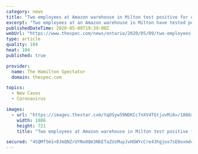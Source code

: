 ```yaml
---
category: news
title: "Two employees at Amazon warehouse in Milton test positive for coronavirus"
excerpt: "Two employees at an Amazon warehouse in Milton have tested positive for COVID-19, according to Halton Region Public Health. However, the public health agency so far isn’t declaring it a workplace outbreak."
publishedDateTime: 2020-05-09T19:39:00Z
webUrl: "https://www.thespec.com/news/ontario/2020/05/09/two-employees-at-amazon-warehouse-in-milton-test-positive-for-coronavirus.html"
type: article
quality: 104
heat: 104
published: true

provider:
  name: The Hamilton Spectator
  domain: thespec.com

topics:
  - New Cases
  - Coronavirus

images:
  - url: "https://images.thestar.com/tqOSyw59NDKCc7nXV4TGtjuvMi8=/1086x721/smart/filters:cb(1589048930489)/https://www.thespec.com/content/dam/thespec/news/ontario/2020/05/09/two-employees-at-amazon-warehouse-in-milton-test-positive-for-coronavirus/amazon.jpg"
    width: 1086
    height: 721
    title: "Two employees at Amazon warehouse in Milton test positive for coronavirus"

secured: "4SQMf5m1+8JmQNZrUYNx0Qm3NbETaZUsMupJvHGWYcCre43hgjox7sE8oxmdclpsTW/IVOA5TaRFHWCsnsUiiwN/vLdHEkNLjBVDJ6pcepacTueMIpuJh8qaRTmFoTywD1XMG59Ms7fo7jTUax7FFs5L0b1F9nQdAA2oTtdj50r9PgKQHX5XwhWlSdr/gHqZd6qla5FZy3De8CZQrptrbrL1Yky3NP3qpTqE5qTPqwIkDaMJkY1rYu6TgTOAXOAD1kSK0FcnOKdxua2E7FjzJj7mi1mL5E2YuE6YK39/RGqJ49TaoEytMqVryNvAcnnJ;xDyOyFpqFir5qXoPhX+nKg=="
---
```


